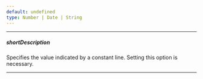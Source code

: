 ```yaml
---
default: undefined
type: Number | Date | String
---
```

---
##### shortDescription
Specifies the value indicated by a constant line. Setting this option is necessary.

---
